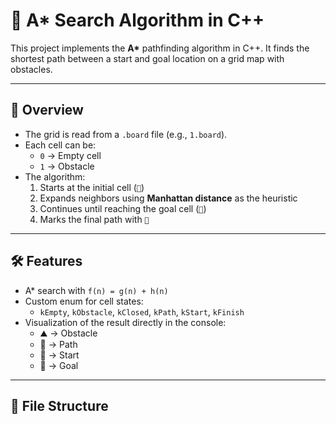 # 🚗 A* Search Algorithm in C++

This project implements the **A\*** pathfinding algorithm in C++. It finds the shortest path between a start and goal location on a grid map with obstacles.

---

## 📖 Overview
- The grid is read from a `.board` file (e.g., `1.board`).
- Each cell can be:
  - `0` → Empty cell
  - `1` → Obstacle
- The algorithm:
  1. Starts at the initial cell (`🚦`)
  2. Expands neighbors using **Manhattan distance** as the heuristic
  3. Continues until reaching the goal cell (`🏁`)
  4. Marks the final path with `🚗`

---

## 🛠️ Features
- A\* search with `f(n) = g(n) + h(n)`
- Custom enum for cell states:
  - `kEmpty`, `kObstacle`, `kClosed`, `kPath`, `kStart`, `kFinish`
- Visualization of the result directly in the console:
  - ⛰️  → Obstacle  
  - 🚗  → Path  
  - 🚦  → Start  
  - 🏁  → Goal  

---

## 📂 File Structure
